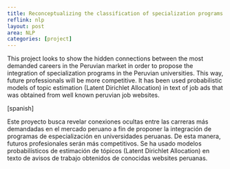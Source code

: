 ```yaml
---
title: Reconceptualizing the classification of specialization programs offered by Peruvian universities using topic models
reflink: nlp
layout: post
area: NLP
categories: [project]
---
```


This project looks to show the hidden connections between the most demanded careers in the Peruvian market in order to propose the integration of specialization programs in the Peruvian universities. This way, future professionals will be more competitive.
It has been used probabilistic models of topic estimation (Latent Dirichlet Allocation) in text of job ads that was obtained from well known peruvian job websites.

<!--more-->
[spanish]

Este proyecto busca revelar conexiones ocultas entre las carreras más demandadas en el mercado peruano a fin de proponer la integración de programas de especialización en universidades peruanas. De esta manera, futuros profesionales serán más competitivos.
Se ha usado modelos probabilísticos de estimación de tópicos (Latent Dirichlet Allocation) en texto de avisos de trabajo obtenidos de conocidas websites peruanas.